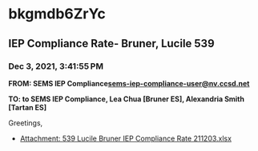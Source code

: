 # bkgmdb6ZrYc
## IEP Compliance Rate- Bruner, Lucile 539
### Dec 3, 2021, 3:41:55 PM
**FROM: SEMS IEP Compliance<sems-iep-compliance-user@nv.ccsd.net>**

**TO: to SEMS IEP Compliance, Lea Chua [Bruner ES], Alexandria Smith [Tartan ES]**


Greetings,  





* [Attachment: 539 Lucile Bruner IEP Compliance Rate 211203.xlsx](bkgmdb6ZrYc-attachment-1.xlsx)
